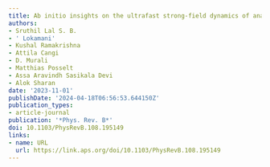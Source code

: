 ```yaml
---
title: Ab initio insights on the ultrafast strong-field dynamics of anatase $mathrmTiO_2$
authors:
- Sruthil Lal S. B.
- ' Lokamani'
- Kushal Ramakrishna
- Attila Cangi
- D. Murali
- Matthias Posselt
- Assa Aravindh Sasikala Devi
- Alok Sharan
date: '2023-11-01'
publishDate: '2024-04-18T06:56:53.644150Z'
publication_types:
- article-journal
publication: '*Phys. Rev. B*'
doi: 10.1103/PhysRevB.108.195149
links:
- name: URL
  url: https://link.aps.org/doi/10.1103/PhysRevB.108.195149
---
```

